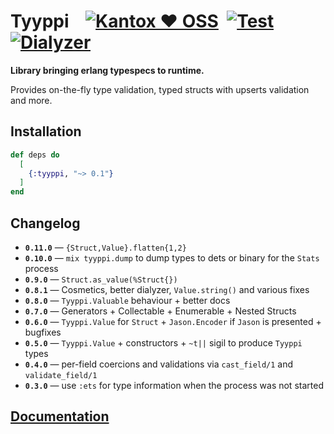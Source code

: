 # Tyyppi    [![Kantox ❤ OSS](https://img.shields.io/badge/❤-kantox_oss-informational.svg)](https://kantox.com/)  [![Test](https://github.com/am-kantox/tyyppi/workflows/Test/badge.svg)](https://github.com/am-kantox/tyyppi/actions?query=workflow%3ATest)  [![Dialyzer](https://github.com/am-kantox/tyyppi/workflows/Dialyzer/badge.svg)](https://github.com/am-kantox/tyyppi/actions?query=workflow%3ADialyzer)

**Library bringing erlang typespecs to runtime.**

Provides on-the-fly type validation, typed structs with upserts validation and more.

## Installation

```elixir
def deps do
  [
    {:tyyppi, "~> 0.1"}
  ]
end
```

## Changelog
- **`0.11.0`** — `{Struct,Value}.flatten{1,2}`
- **`0.10.0`** — `mix tyyppi.dump` to dump types to dets or binary for the `Stats` process
- **`0.9.0`** — `Struct.as_value(%Struct{})`
- **`0.8.1`** — Cosmetics, better dialyzer, `Value.string()` and various fixes
- **`0.8.0`** — `Tyyppi.Valuable` behaviour + better docs
- **`0.7.0`** — Generators + Collectable + Enumerable + Nested Structs
- **`0.6.0`** — `Tyyppi.Value` for `Struct` + `Jason.Encoder` if `Jason` is presented + bugfixes
- **`0.5.0`** — `Tyyppi.Value` + constructors + `~t||` sigil to produce `Tyyppi` types
- **`0.4.0`** — per-field coercions and validations via `cast_field/1` and `validate_field/1`
- **`0.3.0`** — use `:ets` for type information when the process was not started

## [Documentation](https://hexdocs.pm/tyyppi)
